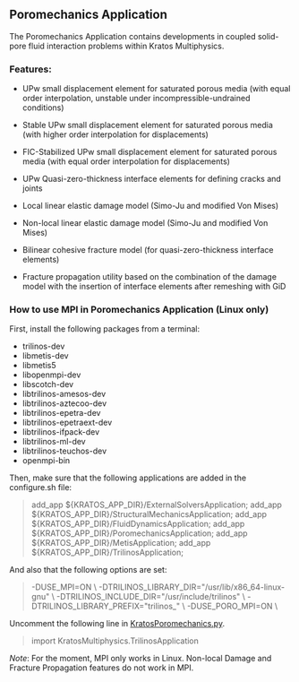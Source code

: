 ## Poromechanics Application

The Poromechanics Application contains developments in coupled solid-pore fluid interaction problems within Kratos Multiphysics.

### Features:

- UPw small displacement element for saturated porous media (with
equal order interpolation, unstable under incompressible-undrained
conditions)

- Stable UPw small displacement element for saturated porous media
(with higher order interpolation for displacements)

- FIC-Stabilized UPw small displacement element for saturated porous media
(with equal order interpolation for displacements)

- UPw Quasi-zero-thickness interface elements for defining cracks and
joints

- Local linear elastic damage model (Simo-Ju and modified Von Mises)

- Non-local linear elastic damage model (Simo-Ju and modified Von
Mises)

- Bilinear cohesive fracture model (for quasi-zero-thickness interface elements)

- Fracture propagation utility based on the combination of the
damage model with the insertion of interface elements after remeshing
with GiD

### How to use MPI in Poromechanics Application (Linux only)

First, install the following packages from a terminal:

- trilinos-dev
- libmetis-dev
- libmetis5
- libopenmpi-dev
- libscotch-dev
- libtrilinos-amesos-dev
- libtrilinos-aztecoo-dev
- libtrilinos-epetra-dev
- libtrilinos-epetraext-dev
- libtrilinos-ifpack-dev
- libtrilinos-ml-dev
- libtrilinos-teuchos-dev
- openmpi-bin

Then, make sure that the following applications are added in the configure.sh file:

> add_app ${KRATOS_APP_DIR}/ExternalSolversApplication;
> add_app ${KRATOS_APP_DIR}/StructuralMechanicsApplication;
> add_app ${KRATOS_APP_DIR}/FluidDynamicsApplication;
> add_app ${KRATOS_APP_DIR}/PoromechanicsApplication;
> add_app ${KRATOS_APP_DIR}/MetisApplication;
> add_app ${KRATOS_APP_DIR}/TrilinosApplication;

And also that the following options are set:

> -DUSE_MPI=ON \\
> -DTRILINOS_LIBRARY_DIR="/usr/lib/x86_64-linux-gnu" \\
> -DTRILINOS_INCLUDE_DIR="/usr/include/trilinos" \\
> -DTRILINOS_LIBRARY_PREFIX="trilinos_" \\
> -DUSE_PORO_MPI=ON \\

Uncomment the following line in
[KratosPoromechanics.py](https://github.com/KratosMultiphysics/Kratos/blob/master/applications/PoromechanicsApplication/custom_problemtype/Poromechanics_Application.gid/KratosPoromechanics.py).

> import KratosMultiphysics.TrilinosApplication

*Note*: For the moment, MPI only works in Linux. Non-local Damage and Fracture Propagation features do not work in MPI.
